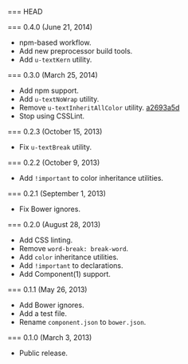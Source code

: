=== HEAD

=== 0.4.0 (June 21, 2014)

* npm-based workflow.
* Add new preprocessor build tools.
* Add `u-textKern` utility.

=== 0.3.0 (March 25, 2014)

* Add npm support.
* Add `u-textNoWrap` utility.
* Remove `u-textInheritAllColor` utility. [a2693a5d](https://github.com/suitcss/utils-text/commit/a2693a5d7dd6d86993ca22a35a0fe452b85d7761)
* Stop using CSSLint.

=== 0.2.3 (October 15, 2013)

* Fix `u-textBreak` utility.

=== 0.2.2 (October 9, 2013)

* Add `!important` to color inheritance utilities.

=== 0.2.1 (September 1, 2013)

* Fix Bower ignores.

=== 0.2.0 (August 28, 2013)

* Add CSS linting.
* Remove `word-break: break-word`.
* Add `color` inheritance utilities.
* Add `!important` to declarations.
* Add Component(1) support.

=== 0.1.1 (May 26, 2013)

* Add Bower ignores.
* Add a test file.
* Rename `component.json` to `bower.json`.

=== 0.1.0 (March 3, 2013)

* Public release.
